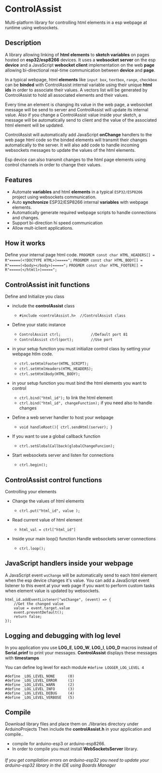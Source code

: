 # ControlAssist
Multi-platform library for controlling html elements in a esp webpage at runtime using websockets.

## Description
A library allowing linking of **html elements** to **sketch variables** on pages hosted on **esp32/esp8266** devices. It uses a **websocket server** on the esp **device** and a JavaScript **webocket client** implementation on the web **page** allowing bi-directional real-time communication between **device** and **page**. 

In a typical webpage, html **elements** like ``input box``, ``textbox``, ``range``, ``checkbox`` can be **binded** with ControlAssist internal variable using their unique **html ids** in order to associate their values. A vectors list will be generated by ControlAssist to hold all associated elements and their values.

Every time an element is changing its value in the web page, a websocket message will be send to server and ControlAssist will update its internal value. Also if you change a ControlAssist value inside your sketch, a message will be automatically send to client and the value of the associated html element will be updated.

ControlAssist will automatically add JavaScript **onChange** handlers to the web page html code so the binded elements will transmit their changes automatically to the server. It will also add code to handle incoming websockets messages to update the values of the html elements.

Esp device can also transmit changes to the html page elements using control channels in order to change their values.


## Features
* Automate **variables** and html **elements** in a typical ``ESP32/ESP8266`` project using websockets communication.
* Auto **synchronize** ESP32/ESP8266 internal **variables** with webpage elements.
* Automatically generate required webpage scripts to handle connections and changes.
* Support bi-direction hi speed communication
* Allow mult-iclient applications.

## How it works
Define your internal page html code.
``PROGMEM const char HTML_HEADERS[] = R"=====(<!DOCTYPE HTML>)=====";``
``PROGMEM const char HTML_BODY[] = R"=====(<body></body>)=====";``
``PROGMEM const char HTML_FOOTER[] = R"=====(</htmll>)=====";``

## ControlAssist init functions
Define and Initialize you class 
+ include the **controlAssist**  class
  - `#include <controlAssist.h>  //ControlAssist class`

+ Define your static instance
  - `ControlAssist ctrl;              //Default port 81 `
  - `ControlAssist ctrl(port);        //Use port `

+ in your setup function you must initialize control class by setting your webpage htlm code.
  - `ctrl.setHtmlFooter(HTML_SCRIPT);`
  - `ctrl.setHtmlHeaders(HTML_HEADERS);`
  - `ctrl.setHtmlBody(HTML_BODY);`

+ in your setup function you must bind the html elements you want to control
  - `ctrl.bind("html_id");` to link the html element
  - `ctrl.bind("html_id", changeFunction);` if you need also to handle changes
  
+ Define a web server handler to host your webpage 
  - `void handleRoot(){ ctrl.sendHtml(server); }`

+ If you want to use a global callback function 
  - `ctrl.setGlobalCallback(globalChangeFuncion);`

+ Start websockets server and listen for connections
  - `ctrl.begin();`


## ControlAssist control functions
Controlling your elements 
+ Change the values of html elements
  - `ctrl.put("html_id", value );`

+ Read current value of html element
  - `html_val = ctrl["html_id"]`

+ Inside your main loop() function Handle websockets server connections
  - `ctrl.loop();`


## JavaScript handlers inside your webpage
A JavaScript event ``wsChange`` will be automatically send to each html element when the esp device changes it's value. You can add a JavaScript event listener to this event at your web page if you want to perform custom tasks when element value is updated by websockets.

```
html_id.addEventListener("wsChange", (event) => {
    //Get the changed value
    value = event.target.value
    event.preventDefault();
    return false;
});
```

## Logging and debugging with log level
In you application you use **LOG_E**, **LOG_W**, **LOG_I**, **LOG_D** macros instead of **Serial.prinf** to print your messages. **ControlAssist** displays these messages with **timestamps** 

You can define log level for each module
```#define LOGGER_LOG_LEVEL 4```
```
#define _LOG_LEVEL_NONE      (0)
#define _LOG_LEVEL_ERROR     (1)
#define _LOG_LEVEL_WARN      (2)
#define _LOG_LEVEL_INFO      (3)
#define _LOG_LEVEL_DEBUG     (4)
#define _LOG_LEVEL_VERBOSE   (5)
```

## Compile
Download library files and place them on ./libraries directory under ArduinoProjects
Then include the **controlAssist.h** in your application and compile..

+ compile for arduino-esp3 or arduino-esp8266.
+ In order to compile you must install **WebSocketsServer** library.


###### If you get compilation errors on arduino-esp32 you need to update your arduino-esp32 library in the IDE using Boards Manager

